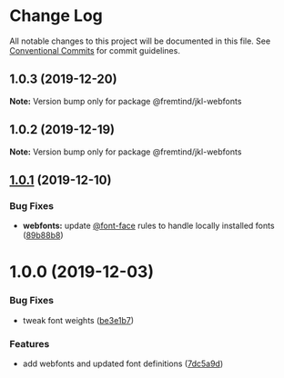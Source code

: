 # Change Log

All notable changes to this project will be documented in this file.
See [Conventional Commits](https://conventionalcommits.org) for commit guidelines.

## 1.0.3 (2019-12-20)

**Note:** Version bump only for package @fremtind/jkl-webfonts





## 1.0.2 (2019-12-19)

**Note:** Version bump only for package @fremtind/jkl-webfonts





## [1.0.1](https://github.com/fremtind/jokul/compare/@fremtind/jkl-webfonts@1.0.0...@fremtind/jkl-webfonts@1.0.1) (2019-12-10)


### Bug Fixes

* **webfonts:** update [@font-face](https://github.com/font-face) rules to handle locally installed fonts ([89b88b8](https://github.com/fremtind/jokul/commit/89b88b8f901016ba4699750ef5402e94c3fc7bd5))





# 1.0.0 (2019-12-03)


### Bug Fixes

* tweak font weights ([be3e1b7](https://github.com/fremtind/jokul/commit/be3e1b7a8f9b6e15b8c77de85adaba58cd0b4800))


### Features

* add webfonts and updated font definitions ([7dc5a9d](https://github.com/fremtind/jokul/commit/7dc5a9d82bad3885a56516434b2ecab41cca19ac))
